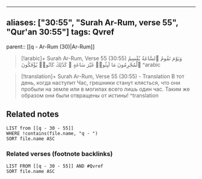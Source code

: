 
---
aliases: ["30:55", "Surah Ar-Rum, verse 55", "Qur'an 30:55"]
tags: Qvref
---

parent:: [[q - Ar-Rum (30)|Ar-Rum]]

> [!arabic]+ Surah Ar-Rum, Verse 55 (30:55)
> <span class="quran-arabic">وَيَوْمَ تَقُومُ ٱلسَّاعَةُ يُقْسِمُ ٱلْمُجْرِمُونَ مَا لَبِثُوا۟ غَيْرَ سَاعَةٍ ۚ كَذَٰلِكَ كَانُوا۟ يُؤْفَكُونَ</span>
^arabic

> [!translation]+ Surah Ar-Rum, Verse 55 (30:55) - Translation
> В тот день, когда наступит Час, грешники станут клясться, что они пробыли на земле или в могилах всего лишь один час. Таким же образом они были отвращены от истины!
^translation



## Related notes
```dataview
LIST from [[q - 30 - 55]]
WHERE !contains(file.name, "q - ")
SORT file.name ASC
```

### Related verses (footnote backlinks)
```dataview
LIST FROM [[q - 30 - 55]] AND #Qvref
SORT file.name ASC
```

